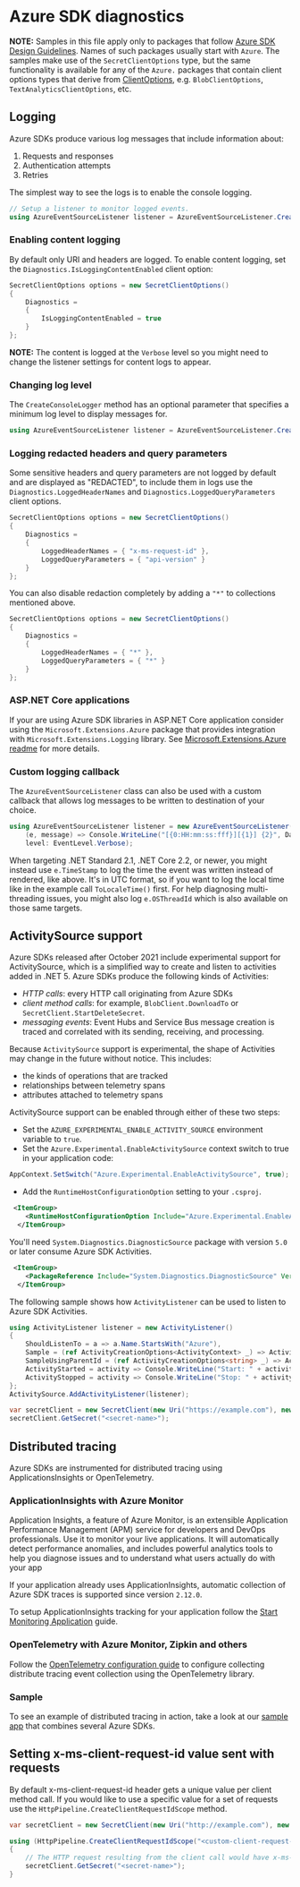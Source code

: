 # Azure SDK diagnostics

**NOTE:** Samples in this file apply only to packages that follow [Azure SDK Design Guidelines](https://azure.github.io/azure-sdk/dotnet_introduction.html). Names of such packages usually start with `Azure`. The samples make use of the `SecretClientOptions` type, but the same functionality is available for any of the `Azure.` packages that contain client options types that derive from [ClientOptions](https://github.com/Azure/azure-sdk-for-net/blob/main/sdk/core/Azure.Core/src/ClientOptions.cs), e.g. `BlobClientOptions`, `TextAnalyticsClientOptions`, etc.

## Logging

Azure SDKs produce various log messages that include information about:
1. Requests and responses
2. Authentication attempts
3. Retries

The simplest way to see the logs is to enable the console logging.

```C# Snippet:ConsoleLogging
// Setup a listener to monitor logged events.
using AzureEventSourceListener listener = AzureEventSourceListener.CreateConsoleLogger();
```

### Enabling content logging

By default only URI and headers are logged. To enable content logging, set the `Diagnostics.IsLoggingContentEnabled` client option:

```C# Snippet:LoggingContent
SecretClientOptions options = new SecretClientOptions()
{
    Diagnostics =
    {
        IsLoggingContentEnabled = true
    }
};
```

**NOTE:** The content is logged at the `Verbose` level so you might need to change the listener settings for content logs to appear.

### Changing log level

The `CreateConsoleLogger` method has an optional parameter that specifies a minimum log level to display messages for.

```C# Snippet:ConsoleLoggingLevel
using AzureEventSourceListener listener = AzureEventSourceListener.CreateConsoleLogger(EventLevel.Warning);
```

### Logging redacted headers and query parameters

Some sensitive headers and query parameters are not logged by default and are displayed as "REDACTED", to include them in logs use the `Diagnostics.LoggedHeaderNames` and `Diagnostics.LoggedQueryParameters` client options.

```C# Snippet:LoggingRedactedHeader
SecretClientOptions options = new SecretClientOptions()
{
    Diagnostics =
    {
        LoggedHeaderNames = { "x-ms-request-id" },
        LoggedQueryParameters = { "api-version" }
    }
};
```

You can also disable redaction completely by adding a `"*"` to collections mentioned above.

```C# Snippet:LoggingRedactedHeaderAll
SecretClientOptions options = new SecretClientOptions()
{
    Diagnostics =
    {
        LoggedHeaderNames = { "*" },
        LoggedQueryParameters = { "*" }
    }
};
```

### ASP.NET Core applications

If your are using Azure SDK libraries in ASP.NET Core application consider using the `Microsoft.Extensions.Azure` package that provides integration with `Microsoft.Extensions.Logging` library. See [Microsoft.Extensions.Azure readme](https://github.com/Azure/azure-sdk-for-net/blob/main/sdk/extensions/Microsoft.Extensions.Azure/README.md) for more details.


### Custom logging callback

The `AzureEventSourceListener` class can also be used with a custom callback that allows log messages to be written to destination of your choice.

```C# Snippet:LoggingCallback
using AzureEventSourceListener listener = new AzureEventSourceListener(
    (e, message) => Console.WriteLine("[{0:HH:mm:ss:fff}][{1}] {2}", DateTimeOffset.Now, e.Level, message),
    level: EventLevel.Verbose);
```

When targeting .NET Standard 2.1, .NET Core 2.2, or newer, you might instead use `e.TimeStamp` to log the time the event was written instead of rendered, like above. It's in UTC format, so if you want to log the local time like in the example call `ToLocaleTime()` first.
For help diagnosing multi-threading issues, you might also log `e.OSThreadId` which is also available on those same targets.

## ActivitySource support

Azure SDKs released after October 2021 include experimental support for ActivitySource, which is a simplified way to create and listen to activities added in .NET 5.
Azure SDKs produce the following kinds of Activities:

- *HTTP calls*: every HTTP call originating from Azure SDKs
- *client method calls*: for example, `BlobClient.DownloadTo` or `SecretClient.StartDeleteSecret`.
- *messaging events*: Event Hubs and Service Bus message creation is traced and correlated with its sending, receiving, and processing.

Because `ActivitySource` support is experimental, the shape of Activities may change in the future without notice.  This includes:
- the kinds of operations that are tracked
- relationships between telemetry spans
- attributes attached to telemetry spans

ActivitySource support can be enabled through either of these two steps:

- Set the `AZURE_EXPERIMENTAL_ENABLE_ACTIVITY_SOURCE` environment variable to `true`.
- Set the `Azure.Experimental.EnableActivitySource` context switch to true in your application code:

```C#
AppContext.SetSwitch("Azure.Experimental.EnableActivitySource", true);
```

- Add the `RuntimeHostConfigurationOption` setting to your `.csproj`.

```xml
 <ItemGroup>
    <RuntimeHostConfigurationOption Include="Azure.Experimental.EnableActivitySource" Value="true" />
  </ItemGroup> 
```

You'll need `System.Diagnostics.DiagnosticSource` package with version `5.0` or later consume Azure SDK Activities.

```xml
 <ItemGroup>
    <PackageReference Include="System.Diagnostics.DiagnosticSource" Version="5.0.1" />
  </ItemGroup> 
```

The following sample shows how `ActivityListener` can be used to listen to Azure SDK Activities.

```C# Snippet:ActivitySourceListen
using ActivityListener listener = new ActivityListener()
{
    ShouldListenTo = a => a.Name.StartsWith("Azure"),
    Sample = (ref ActivityCreationOptions<ActivityContext> _) => ActivitySamplingResult.AllData,
    SampleUsingParentId = (ref ActivityCreationOptions<string> _) => ActivitySamplingResult.AllData,
    ActivityStarted = activity => Console.WriteLine("Start: " + activity.DisplayName),
    ActivityStopped = activity => Console.WriteLine("Stop: " + activity.DisplayName)
};
ActivitySource.AddActivityListener(listener);

var secretClient = new SecretClient(new Uri("https://example.com"), new DefaultAzureCredential());
secretClient.GetSecret("<secret-name>");
```

## Distributed tracing

Azure SDKs are instrumented for distributed tracing using ApplicationsInsights or OpenTelemetry.

### ApplicationInsights with Azure Monitor

Application Insights, a feature of Azure Monitor, is an extensible Application Performance Management (APM) service for developers and DevOps professionals. Use it to monitor your live applications. It will automatically detect performance anomalies, and includes powerful analytics tools to help you diagnose issues and to understand what users actually do with your app

If your application already uses ApplicationInsights, automatic collection of Azure SDK traces is supported since version `2.12.0`.

To setup ApplicationInsights tracking for your application follow the [Start Monitoring Application](https://docs.microsoft.com/azure/azure-monitor/learn/dotnetcore-quick-start) guide.

### OpenTelemetry with Azure Monitor, Zipkin and others

Follow the [OpenTelemetry configuration guide](https://github.com/open-telemetry/opentelemetry-dotnet#configuration-with-microsoftextensionsdependencyinjection) to configure collecting distribute tracing event collection using the OpenTelemetry library.

### Sample
To see an example of distributed tracing in action, take a look at our [sample app](https://github.com/Azure/azure-sdk-for-net/blob/main/samples/linecounter/README.md) that combines several Azure SDKs.

## Setting x-ms-client-request-id value sent with requests

By default x-ms-client-request-id header gets a unique value per client method call. If you would like to use a specific value for a set of requests use the `HttpPipeline.CreateClientRequestIdScope` method.

```C# Snippet:ClientRequestId
var secretClient = new SecretClient(new Uri("http://example.com"), new DefaultAzureCredential());

using (HttpPipeline.CreateClientRequestIdScope("<custom-client-request-id>"))
{
    // The HTTP request resulting from the client call would have x-ms-client-request-id value set to <custom-client-request-id>
    secretClient.GetSecret("<secret-name>");
}
```
